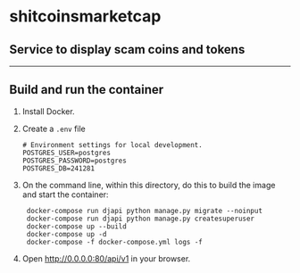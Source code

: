 # shitcoinsmarketcap
## Service to display scam coins and tokens
***
## Build and run the container

1. Install Docker.

2. Create a `.env` file 

    ```
    # Environment settings for local development.
   POSTGRES_USER=postgres
   POSTGRES_PASSWORD=postgres
   POSTGRES_DB=241281
    ```


3. On the command line, within this directory, do this to build the image and
   start the container:

        docker-compose run djapi python manage.py migrate --noinput
        docker-compose run djapi python manage.py createsuperuser
        docker-compose up --build
        docker-compose up -d
        docker-compose -f docker-compose.yml logs -f


4. Open http://0.0.0.0:80/api/v1 in your browser.
